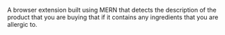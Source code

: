 A browser extension built using MERN that detects the description of the product that you are buying that if it contains any ingredients that you are allergic to. 
